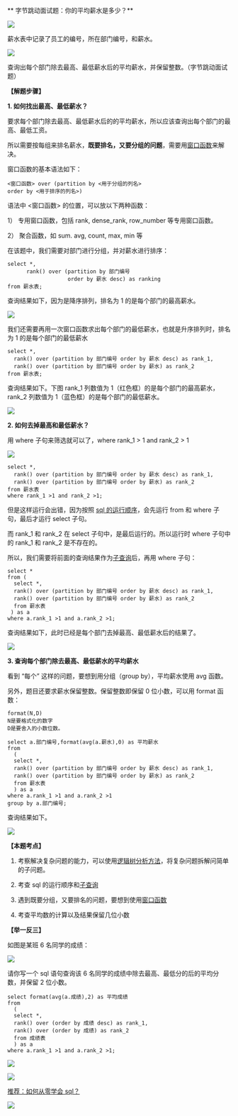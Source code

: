 ** 字节跳动面试题：你的平均薪水是多少？**

![](https://mmbiz.qpic.cn/mmbiz_png/gaCraaqqO6NxhhjiarvuutjuZRVwzVibHeia8rLuaFRbhW3YkGRCPfohTwAibk8NwWribgTzHtYoH73oH7iaXtyRX24Q/640?wx_fmt=png)

薪水表中记录了员工的编号，所在部门编号，和薪水。

![](https://mmbiz.qpic.cn/mmbiz_png/ck6CnicJLvVQvmZQAdOtxHscGR2HPSiaetxPKZHiaNic3AZkzb5lZ11f2w4nfeACXrgRhtcicjfRPgqVaVlICIW7t2g/640?wx_fmt=png)

查询出每个部门除去最高、最低薪水后的平均薪水，并保留整数。（字节跳动面试题）

**【解题步骤】**

**1. 如何找出最高、最低薪水？**

要求每个部门除去最高、最低薪水后的的平均薪水，所以应该查询出每个部门的最高、最低工资。

所以需要按每组来排名薪水，**既要排名，又要分组的问题**，需要用[窗口函数](http://mp.weixin.qq.com/s?__biz=MzAxMTMwNTMxMQ==&mid=2649249645&idx=2&sn=d1295b268eff974fe52a2c0f8bdadccb&chksm=835fdf5db428564b7d42f733cdd45c6ce1aeeff0da8cdfac2f5047354bc815895f1a7fd282de&scene=21#wechat_redirect)来解决。

窗口函数的基本语法如下：

```MySQL
<窗口函数> over (partition by <用于分组的列名>                
order by <用于排序的列名>)

```

语法中 <窗口函数> 的位置，可以放以下两种函数：

1） 专用窗口函数，包括 rank, dense_rank, row_number 等专用窗口函数。

2） 聚合函数，如 sum. avg, count, max, min 等

在该题中，我们需要对部门进行分组，并对薪水进行排序：  

```MySQL
select *,   
      rank() over (partition by 部门编号 
                   order by 薪水 desc) as ranking
from 薪水表;

```

查询结果如下，因为是降序排列，排名为 1 的是每个部门的最高薪水。

![](https://mmbiz.qpic.cn/mmbiz_png/ck6CnicJLvVQvmZQAdOtxHscGR2HPSiaetHMwersMEjsdH6qox48ZaFYJM5wN4auKpWR04PzoAgd7gUCKoDfEvAQ/640?wx_fmt=png)

我们还需要再用一次窗口函数求出每个部门的最低薪水，也就是升序排列时，排名为 1 的是每个部门的最低薪水

```MySQL
select *,   
  rank() over (partition by 部门编号 order by 薪水 desc) as rank_1,
  rank() over (partition by 部门编号 order by 薪水) as rank_2
from 薪水表;

```

查询结果如下。下图 rank_1 列数值为 1（红色框）的是每个部门的最高薪水，rank_2 列数值为 1（蓝色框）的是每个部门的最低薪水。

![](https://mmbiz.qpic.cn/mmbiz_png/ck6CnicJLvVQvmZQAdOtxHscGR2HPSiaetQsjXC2upjP3Ds419JMHHXqnMwwoF2C324lDDG0WK3QY9eWYGTPGewg/640?wx_fmt=png)

**2. 如何去掉最高和最低薪水？**

用 where 子句来筛选就可以了，where rank_1 > 1 and rank_2 > 1 

![](https://mmbiz.qpic.cn/mmbiz_png/ck6CnicJLvVQvmZQAdOtxHscGR2HPSiaetvicz766DDKaWcRbLSx5jq00dRsrl9oGAPyCRnNYuNuCbicVe8boOBMbA/640?wx_fmt=png)

```MySQL
select *,   
  rank() over (partition by 部门编号 order by 薪水 desc) as rank_1,
  rank() over (partition by 部门编号 order by 薪水) as rank_2
from 薪水表
where rank_1 >1 and rank_2 >1;

```

但是这样运行会出错，因为按照 [sql 的运行顺序](http://mp.weixin.qq.com/s?__biz=MzU5NTc1ODI5Mw==&mid=2247484035&idx=1&sn=f6cc38ffb91396061ab7f101257262db&chksm=fe6c5f39c91bd62f88162ea5ef75a9b757139cad11f02ca6f3de2db931cc89e621921da0dc2d&scene=21#wechat_redirect)，会先运行 from 和 where 子句，最后才运行 select 子句。

而 rank_1 和 rank_2 在 select 子句中，是最后运行的。所以运行时 where 子句中的 rank_1 和 rank_2 是不存在的。

所以，我们需要将前面的查询结果作为[子查询](http://mp.weixin.qq.com/s?__biz=MzAxMTMwNTMxMQ==&mid=2649249645&idx=2&sn=d1295b268eff974fe52a2c0f8bdadccb&chksm=835fdf5db428564b7d42f733cdd45c6ce1aeeff0da8cdfac2f5047354bc815895f1a7fd282de&scene=21#wechat_redirect)后，再用 where 子句：

```MySQL
select *
from (
  select *,
  rank() over (partition by 部门编号 order by 薪水 desc) as rank_1,
  rank() over (partition by 部门编号 order by 薪水) as rank_2
  from 薪水表
 ) as a
where a.rank_1 >1 and a.rank_2 >1;

```

查询结果如下，此时已经是每个部门去掉最高、最低薪水后的结果了。

![](https://mmbiz.qpic.cn/mmbiz_png/ck6CnicJLvVQvmZQAdOtxHscGR2HPSiaetO6kaOQTVicu2IeOyKwGt3VkEaWFHQVJEJ0qvxRpwjmiaxpLffOhUtf8A/640?wx_fmt=png)

**3. 查询每个部门除去最高、最低薪水的平均薪水**

看到 “每个” 这样的问题，要想到用分组（group by），平均薪水使用 avg 函数。

另外，题目还要求薪水保留整数。保留整数即保留 0 位小数，可以用 format 函数：

```MySQL
format(N,D)
N是要格式化的数字
D是要舍入的小数位数。

```

```MySQL
select a.部门编号,format(avg(a.薪水),0) as 平均薪水
from
  (
  select *,
  rank() over (partition by 部门编号 order by 薪水 desc) as rank_1,
  rank() over (partition by 部门编号 order by 薪水) as rank_2
  from 薪水表
  ) as a
where a.rank_1 >1 and a.rank_2 >1
group by a.部门编号;

```

查询结果如下。

![](https://mmbiz.qpic.cn/mmbiz_png/ck6CnicJLvVQvmZQAdOtxHscGR2HPSiaetgMK4cpO4kefpyNIe4ebEewgKic7IP7eDXheTzB8wvSQOCicJCMvuSH7g/640?wx_fmt=png)

**【本题考点】**  

1. 考察解决复杂问题的能力，可以使用[逻辑树分析方法](http://mp.weixin.qq.com/s?__biz=MzAxMTMwNTMxMQ==&mid=2649248793&idx=2&sn=1fe86f3083bd9c8ad1a427898199c71c&chksm=835fdc29b428553fabf47f23dc05f8f6c296cbcc06ce7e409ff712e81141fbf9ad0aa9b2b99d&scene=21#wechat_redirect)，将复杂问题拆解问简单的子问题。

2. 考查 sql 的运行顺序和[子查询](http://mp.weixin.qq.com/s?__biz=MzAxMTMwNTMxMQ==&mid=2649249645&idx=2&sn=d1295b268eff974fe52a2c0f8bdadccb&chksm=835fdf5db428564b7d42f733cdd45c6ce1aeeff0da8cdfac2f5047354bc815895f1a7fd282de&scene=21#wechat_redirect)

3. 遇到既要分组，又要排名的问题，要想到使用[窗口函数](http://mp.weixin.qq.com/s?__biz=MzAxMTMwNTMxMQ==&mid=2649249645&idx=2&sn=d1295b268eff974fe52a2c0f8bdadccb&chksm=835fdf5db428564b7d42f733cdd45c6ce1aeeff0da8cdfac2f5047354bc815895f1a7fd282de&scene=21#wechat_redirect)

4. 考查平均数的计算以及结果保留几位小数

**【举一反三】**

如图是某班 6 名同学的成绩：

![](https://mmbiz.qpic.cn/mmbiz_png/ck6CnicJLvVQvmZQAdOtxHscGR2HPSiaetibCIqfejbtTXF2tcqsFO6R0tZV3zgAgEu3MrWD42zibtrJCysmbWibbicA/640?wx_fmt=png)

请你写一个 sql 语句查询该 6 名同学的成绩中除去最高、最低分的后的平均分数，并保留 2 位小数。

```MySQL
select format(avg(a.成绩),2) as 平均成绩
from
  (
  select *,
  rank() over (order by 成绩 desc) as rank_1,
  rank() over (order by 成绩) as rank_2
  from 成绩表
  ) as a
where a.rank_1 >1 and a.rank_2 >1;

```

![](https://mmbiz.qpic.cn/mmbiz_png/ck6CnicJLvVQvmZQAdOtxHscGR2HPSiaetlyhVPHnTmQ7pY6uxJiaswPxj9BIHaWyr50W4EOdj5ZYKjicHH7ric43fg/640?wx_fmt=png)

![](https://mmbiz.qpic.cn/mmbiz_png/PnRVMhXvfFKBhWqX8zISib5j7ebUsFQpNrDEib9A2TficLsLteVPOvSDVD0FAw4VUqWLkucjrsblekbicGJsHDXVAA/640?wx_fmt=png)

[推荐：如何从零学会 sql？](http://mp.weixin.qq.com/s?__biz=MzAxMTMwNTMxMQ==&mid=2649249645&idx=2&sn=d1295b268eff974fe52a2c0f8bdadccb&chksm=835fdf5db428564b7d42f733cdd45c6ce1aeeff0da8cdfac2f5047354bc815895f1a7fd282de&scene=21#wechat_redirect)  

[![](https://mmbiz.qpic.cn/mmbiz_jpg/gaCraaqqO6PLg2OYorFUxick6KqdXwDJ2HW1WjO5QCabwSA3lGv1TC5vlN8Fia8Wy39UrRWKvmIV7iakFBUJqCLWw/640?wx_fmt=jpeg)](http://mp.weixin.qq.com/s?__biz=MzAxMTMwNTMxMQ==&mid=2649249645&idx=2&sn=d1295b268eff974fe52a2c0f8bdadccb&chksm=835fdf5db428564b7d42f733cdd45c6ce1aeeff0da8cdfac2f5047354bc815895f1a7fd282de&scene=21#wechat_redirect)